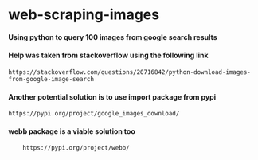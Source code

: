 # web-scraping-images
#### Using python to query 100 images from google search results


#### Help was taken from stackoverflow using the following link
    https://stackoverflow.com/questions/20716842/python-download-images-from-google-image-search

#### Another potential solution is to use import package from pypi
    https://pypi.org/project/google_images_download/

#### webb package is a viable solution too
        https://pypi.org/project/webb/
